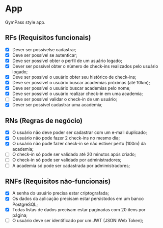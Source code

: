 # App

GymPass style app.

## RFs (Requisitos funcionais)

- [x] Dever ser possívelse cadastrar;
- [x] Deve ser possível se autenticar;
- [x] Deve ser possível obter o perfil de um usuário logado;
- [x] Dever ser possível obter o número de check-ins realizados pelo usuário logado;
- [x] Deve ser possível o usuário obter seu histórico de check-ins;
- [x] Deve ser possível o usuário buscar academias próximas (até 10km);
- [x] Deve ser possível o usuário buscar academias pelo nome;
- [x] Deve ser possível o usuário realizar check-in em uma academia;
- [ ] Deve ser possível validar o check-in de um usuário;
- [x] Dever ser possível cadastrar uma academia;

## RNs (Regras de negócio)

- [x] O usuário não deve poder ser cadastrar com um e-mail duplicado;
- [x] O usuário não pode fazer 2 check-ins no mesmo dia;
- [x] O usuário não pode fazer check-in se não estiver perto (100m) da academia;
- [ ] O check-in só pode ser validado até 20 minutos após criado;
- [ ] O check-in só pode ser validado por administradores;
- [ ] A academia só pode ser cadastrada por admimistradores;

## RNFs (Requisitos não-funcionais)

- [x] A senha do usuário precisa estar criptografada;
- [x] Os dados da aplicação precisam estar persistodos em um banco PostgreSQL;
- [x] Todas listas de dados precisam estar paginadas com 20 itens por página;
- [ ] O usuário deve ser identificado por um JWT (JSON Web Token);
